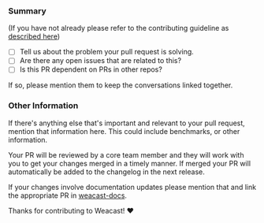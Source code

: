 ### Summary

(If you have not already please refer to the contributing guideline as [described
here](https://github.com/weacast/weacast/blob/master/.github/contributing.md#pull-requests))

- [ ] Tell us about the problem your pull request is solving.
- [ ] Are there any open issues that are related to this?
- [ ] Is this PR dependent on PRs in other repos?

If so, please mention them to keep the conversations linked together.

### Other Information

If there's anything else that's important and relevant to your pull
request, mention that information here. This could include
benchmarks, or other information.

Your PR will be reviewed by a core team member and they will work with you to get your changes merged in a timely manner. If merged your PR will automatically be added to the changelog in the next release.

If your changes involve documentation updates please mention that and link the appropriate PR in [weacast-docs](https://github.com/weacast/weacast-docs).

Thanks for contributing to Weacast! :heart: